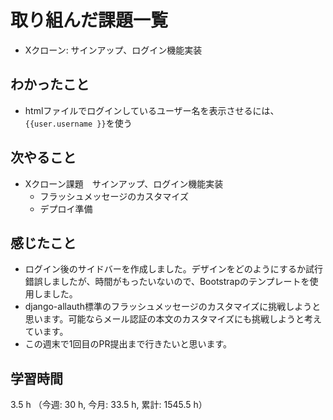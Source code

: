 # 取り組んだ課題一覧
- Xクローン: サインアップ、ログイン機能実装

## わかったこと
- htmlファイルでログインしているユーザー名を表示させるには、`{{user.username }}`を使う
    
## 次やること
- Xクローン課題　サインアップ、ログイン機能実装
    - フラッシュメッセージのカスタマイズ
    - デプロイ準備  

## 感じたこと
- ログイン後のサイドバーを作成しました。デザインをどのようにするか試行錯誤しましたが、時間がもったいないので、Bootstrapのテンプレートを使用しました。
- django-allauth標準のフラッシュメッセージのカスタマイズに挑戦しようと思います。可能ならメール認証の本文のカスタマイズにも挑戦しようと考えています。
- この週末で1回目のPR提出まで行きたいと思います。    

## 学習時間
3.5 h （今週: 30 h, 今月: 33.5 h, 累計: 1545.5 h）